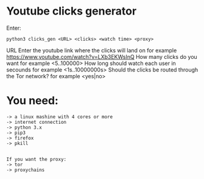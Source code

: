 # Youtube clicks generator

Enter:
  
    python3 clicks_gen <URL> <clicks> <watch time> <proxy>
  
  
URL
    Enter the youtube link where the clicks will land on
    for example <https://www.youtube.com/watch?v=LXb3EKWsInQ>
<clicks> 
    How many clicks do you want
    for example <5..100000>
  <watch time> 
    How long should watch each user in secounds
    for example <1s..10000000s>
  <proxy> 
    Should the clicks be routed through the Tor network?
    for example <yes|no>

# You need:
    -> a linux mashine with 4 cores or more
    -> internet connection
    -> python 3.x
    -> pip3
    -> firefox
    -> pkill
    
    
    If you want the proxy:
    -> tor
    -> proxychains
    
